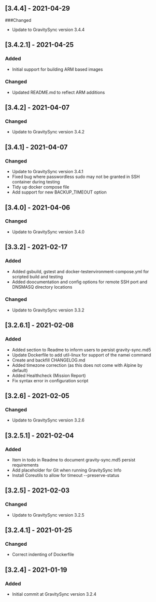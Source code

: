 ## [3.4.4] - 2021-04-29
###Changed
- Update to GravitySync version 3.4.4

## [3.4.2.1] - 2021-04-25
### Added
- Initial support for building ARM based images

### Changed
- Updated README.md to reflect ARM additions

## [3.4.2] - 2021-04-07
### Changed
- Update to GravitySync version 3.4.2

## [3.4.1] - 2021-04-07
### Changed
- Update to GravitySync version 3.4.1
- Fixed bug where passwordless sudo may not be granted in SSH container during testing
- Tidy up docker compose file
- Add support for new BACKUP_TIMEOUT option

## [3.4.0] - 2021-04-06
### Changed
- Update to GravitySync version 3.4.0

## [3.3.2] - 2021-02-17
### Added
- Added gsbuild, gstest and docker-testenvironment-compose.yml for scripted build and testing
- Added doocumentation and config options for remote SSH port and DNSMASQ directory locations

### Changed
- Update to GravitySync version 3.3.2

## [3.2.6.1] - 2021-02-08
### Added
- Added section to Readme to inform users to persist gravity-sync.md5
- Update Dockerfile to add util-linux for support of the namei command
- Create and backfill CHANGELOG.md
- Added timezone correction (as this does not come with Alpine by default)
- Added Healthcheck (Mission Report)
- Fix syntax error in configuration script

## [3.2.6] - 2021-02-05
### Changed
- Update to GravitySync version 3.2.6

## [3.2.5.1] - 2021-02-04
### Added
- Item in todo in Readme to document gravity-sync.md5 persist requirements
- Add placeholder for Git when running GravitySync Info
- Install Coreutils to allow for timeout --preserve-status

## [3.2.5] - 2021-02-03
### Changed
- Update to GravitySync version 3.2.5

## [3.2.4.1] - 2021-01-25
### Changed
- Correct indenting of Dockerfile

## [3.2.4] - 2021-01-19
### Added
- Initial commit at GravitySync version 3.2.4
